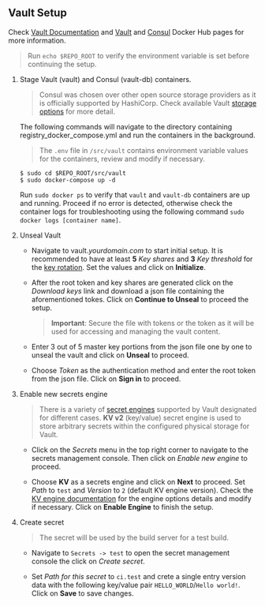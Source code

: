 ## Vault Setup
Check [Vault Documentation](https://www.vaultproject.io/docs/) and [Vault](https://hub.docker.com/_/vault) and [Consul](https://hub.docker.com/_/consul) Docker Hub pages for more information.
> Run `echo $REPO_ROOT` to verify the environment variable is set before continuing the setup.

1. Stage Vault (vault) and Consul (vault-db) containers.

    > Consul was chosen over other open source storage providers as it is officially supported by HashiCorp. Check available Vault [storage options](https://www.vaultproject.io/docs/configuration/storage/) for more detail.

    The following commands will navigate to the directory containing registry_docker_compose.yml and run the containers in the background.

    > The `.env` file in `/src/vault` contains environment variable values for the containers, review and modify if necessary.

    ```
    $ sudo cd $REPO_ROOT/src/vault
    $ sudo docker-compose up -d
    ```

    Run `sudo docker ps` to verify that `vault` and `vault-db` containers are up and running. Proceed if no error is detected, otherwise check the container logs for troubleshooting using the following command `sudo docker logs [container name]`.


2. Unseal Vault

    - Navigate to vault._yourdomain.com_ to start initial setup. It is recommended to have at least **5** _Key shares_ and **3** _Key threshold_ for the [key rotation](https://www.vaultproject.io/docs/internals/rotation.html). Set the values and click on **Initialize**. 
    
    - After the root token and key shares are generated click on the _Download keys_ link and download a json file containing the aforementioned tokes. Click on **Continue to Unseal** to proceed the setup.
      > **Important**: Secure the file with tokens or the token as it will be used for accessing and managing the vault content.

    - Enter 3 out of 5 master key portions from the json file one by one to unseal the vault and click on **Unseal** to proceed.

    - Choose _Token_ as the authentication method and enter the root token from the json file. Click on **Sign in** to proceed.

3. Enable new secrets engine

    > There is a variety of [secret engines](https://www.vaultproject.io/docs/secrets/index.html) supported by Vault designated for different cases. **KV v2** (key/value) secret engine is  used to store arbitrary secrets within the configured physical storage for Vault.

    - Click on the _Secrets_ menu in the top right corner to navigate to the secrets management console. Then click on _Enable new engine_ to proceed.

    - Choose **KV** as a secrets engine and click on **Next** to proceed. Set _Path_ to `test` and _Version_ to `2` (default KV engine version). Check the [KV engine documentation](https://www.vaultproject.io/docs/secrets/kv/kv-v2.html) for the engine options details and modify if necessary. Click on **Enable Engine** to finish the setup.


4. Create secret

    > The secret will be used by the build server for a test build. 

    - Navigate to `Secrets -> test` to open the secret management console the click on _Create secret_.

    - Set _Path for this secret_ to `ci.test` and crete a single entry version data with the following key/value pair `HELLO_WORLD`/`Hello world!`. Click on **Save** to save changes. 